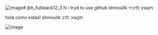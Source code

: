 ![image](https://github.com/DvirLehrer/jbh_fullstack12_3/assets/123577657/5f26a144-122a-44a3-95d3-13abb773e88e)# jbh_fullstack12_3
hi
i tryd to use github
shmoulik תקשיב לדביר

hola como estas!
shmoulik תקשיב לדב

![image](https://github.com/DvirLehrer/jbh_fullstack12_3/assets/123577657/1b51f9d5-82b1-4540-8420-3d0377a888fb)
